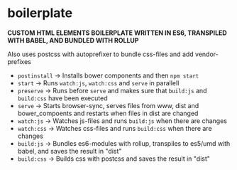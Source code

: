 # boilerplate

**CUSTOM HTML ELEMENTS BOILERPLATE WRITTEN IN ES6, TRANSPILED WITH BABEL, AND BUNDLED WITH ROLLUP**

Also uses postcss with autoprefixer to bundle css-files and add vendor-prefixes

- `postinstall` -> Installs bower components and then `npm start`
- `start` -> Runs `watch:js`, `watch:css` and `serve` in parallell
- `preserve` -> Runs before `serve` and makes sure that `build:js` and `build:css` have been executed
- `serve` -> Starts browser-sync, serves files from www, dist and bower_compoents and restarts when files in dist are changed
- `watch:js` -> Watches js-files and runs `build:js` when there are changes
- `watch:css` -> Watches css-files and runs `build:css` when there are changes
- `build:js` -> Bundles es6-modules with rollup, transpiles to es5/umd with babel, and saves the result in "dist"
- `build:css` -> Builds css with postcss and saves the result in "dist"
